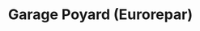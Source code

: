 ---
title: "Garage Poyard (Eurorepar)"
url: /pomeys/garage-poyard-eurorepar/
shop: Autowerkstatt
---